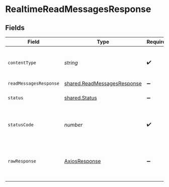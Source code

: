 # RealtimeReadMessagesResponse


## Fields

| Field                                                                      | Type                                                                       | Required                                                                   | Description                                                                |
| -------------------------------------------------------------------------- | -------------------------------------------------------------------------- | -------------------------------------------------------------------------- | -------------------------------------------------------------------------- |
| `contentType`                                                              | *string*                                                                   | :heavy_check_mark:                                                         | HTTP response content type for this operation                              |
| `readMessagesResponse`                                                     | [shared.ReadMessagesResponse](../../models/shared/readmessagesresponse.md) | :heavy_minus_sign:                                                         | OK                                                                         |
| `status`                                                                   | [shared.Status](../../models/shared/status.md)                             | :heavy_minus_sign:                                                         | Default error response                                                     |
| `statusCode`                                                               | *number*                                                                   | :heavy_check_mark:                                                         | HTTP response status code for this operation                               |
| `rawResponse`                                                              | [AxiosResponse](https://axios-http.com/docs/res_schema)                    | :heavy_minus_sign:                                                         | Raw HTTP response; suitable for custom response parsing                    |